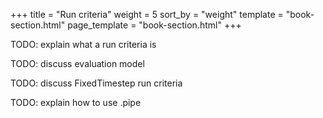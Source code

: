 +++
title = "Run criteria"
weight = 5
sort_by = "weight"
template = "book-section.html"
page_template = "book-section.html"
+++

TODO: explain what a run criteria is

TODO: discuss evaluation model

TODO: discuss FixedTimestep run criteria

TODO: explain how to use .pipe
